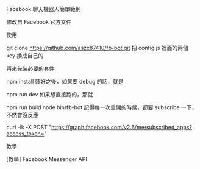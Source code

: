Facebook 聊天機器人簡單範例

修改自 Facebook 官方文件

使用

git clone https://github.com/aszx87410/fb-bot.git
把 config.js 裡面的兩個 key 換成自己的

再來先裝必要的套件

npm install
裝好之後，如果要 debug 的話，就是

npm run dev
如果想直接跑的，那就

npm run build
node bin/fb-bot
記得每一次重開的時候，都要 subscribe 一下，不然會沒反應

curl -ik -X POST "https://graph.facebook.com/v2.6/me/subscribed_apps?access_token=<token>"

教學

[教學] Facebook Messenger API
